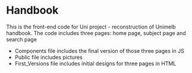 # Handbook

This is the front-end code for Uni project - reconstruction of Unimelb handbook.
The code includes three pages: home page, subject page and search page

- Components file includes the final version of those three pages in JS
- Public file includes pictures
- First_Versions file includes initial designs for three pages in HTML
